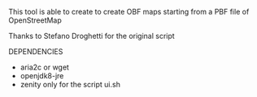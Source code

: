 This tool is able to create to create OBF maps starting from a PBF file of OpenStreetMap

Thanks to Stefano Droghetti for the original script

DEPENDENCIES
* aria2c or wget
* openjdk8-jre
* zenity only for the script ui.sh
